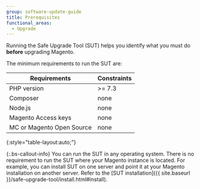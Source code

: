 ```yaml
---
group: software-update-guide
title: Prerequisites
functional_areas:
  - Upgrade
---
```


Running the Safe Upgrade Tool (SUT) helps you identify what you must do **before** upgrading Magento.

The minimum requirements to run the SUT are:

| **Requirements** | **Constraints** |
|----------------|-----------------|
| PHP version| >= 7.3 |
| Composer | none |
| Node.js | none |
| Magento Access keys | none |
| MC or Magento Open Source | none |
{:style="table-layout:auto;"}

{:.bs-callout-info}
You can run the SUT in any operating system. There is no requirement to run the SUT where your Magento instance is located. For example, you can install SUT on one server and point it at your Magento installation on another server. Refer to the [SUT installation]({{ site.baseurl }}/safe-upgrade-tool/install.html#install).
